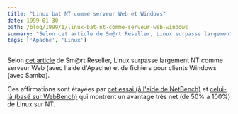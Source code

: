 ```yaml
---
title: "Linux bat NT comme serveur Web et Windows"
date: 1999-01-30
path: /blog/1999/1/linux-bat-nt-comme-serveur-web-windows
summary: "Selon cet article de Sm@rt Reseller, Linux surpasse largement NT comme serveur Web (avec l'aide d'Apache) et de fichiers pour clients Windows (avec Samba)."
tags: ['Apache', 'Linux']
---
```


<P>
Selon <A HREF="http://www.zdnet.com/sr/stories/issue/0,4537,387506,00.html">cet
article</A> de Sm@rt Reseller, Linux surpasse largement NT comme
serveur Web (avec l'aide d'Apache) et de fichiers pour clients Windows
(avec Samba).
</P>

<P>
Ces affirmations sont étayées par <A HREF="http://www.zdnet.com/sr/stories/issue/0,4537,2196106,00.html">cet
essai (à l'aide de NetBench)</A> et <A HREF="http://www.zdnet.com/sr/stories/issue/0,4537,2196115,00.html">celui-là
(basé sur WebBench)</A> qui montrent un avantage très net (de 50% a 100%)
de Linux sur NT.
</P>



